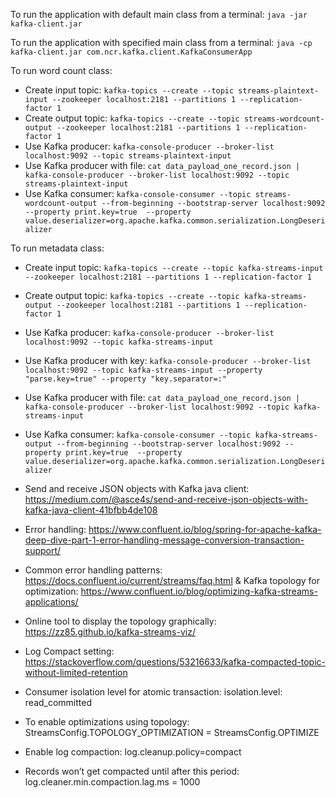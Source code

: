 To run the application with default main class from a terminal: ``java -jar kafka-client.jar``

To run the application with specified main class from a terminal: ``java -cp kafka-client.jar com.ncr.kafka.client.KafkaConsumerApp``

To run word count class:

* Create input topic: ``kafka-topics --create --topic streams-plaintext-input --zookeeper localhost:2181 --partitions 1 --replication-factor 1``
* Create output topic: ``kafka-topics --create --topic streams-wordcount-output --zookeeper localhost:2181 --partitions 1 --replication-factor 1``
* Use Kafka producer: ``kafka-console-producer --broker-list localhost:9092 --topic streams-plaintext-input``
* Use Kafka producer with file: ``cat data_payload_one_record.json | kafka-console-producer --broker-list localhost:9092 --topic streams-plaintext-input``
* Use Kafka consumer: ``kafka-console-consumer --topic streams-wordcount-output --from-beginning --bootstrap-server localhost:9092 --property print.key=true  --property value.deserializer=org.apache.kafka.common.serialization.LongDeserializer``

To run metadata class:

* Create input topic: ``kafka-topics --create --topic kafka-streams-input --zookeeper localhost:2181 --partitions 1 --replication-factor 1``
* Create output topic: ``kafka-topics --create --topic kafka-streams-output --zookeeper localhost:2181 --partitions 1 --replication-factor 1``
* Use Kafka producer: ``kafka-console-producer --broker-list localhost:9092 --topic kafka-streams-input``
* Use Kafka producer with key: ``kafka-console-producer --broker-list localhost:9092 --topic kafka-streams-input --property "parse.key=true" --property "key.separator=:"``
* Use Kafka producer with file: ``cat data_payload_one_record.json | kafka-console-producer --broker-list localhost:9092 --topic kafka-streams-input``
* Use Kafka consumer: ``kafka-console-consumer --topic kafka-streams-output --from-beginning --bootstrap-server localhost:9092 --property print.key=true  --property value.deserializer=org.apache.kafka.common.serialization.LongDeserializer``


* Send and receive JSON objects with Kafka java client: https://medium.com/@asce4s/send-and-receive-json-objects-with-kafka-java-client-41bfbb4de108
* Error handling: https://www.confluent.io/blog/spring-for-apache-kafka-deep-dive-part-1-error-handling-message-conversion-transaction-support/
* Common error handling patterns: https://docs.confluent.io/current/streams/faq.html
& Kafka topology for optimization: https://www.confluent.io/blog/optimizing-kafka-streams-applications/
* Online tool to display the topology graphically: https://zz85.github.io/kafka-streams-viz/
* Log Compact setting: https://stackoverflow.com/questions/53216633/kafka-compacted-topic-without-limited-retention


* Consumer isolation level for atomic transaction: isolation.level: read_committed
* To enable optimizations using topology: StreamsConfig.TOPOLOGY_OPTIMIZATION = StreamsConfig.OPTIMIZE
* Enable log compaction: log.cleanup.policy=compact
* Records won’t get compacted until after this period: log.cleaner.min.compaction.lag.ms = 1000
